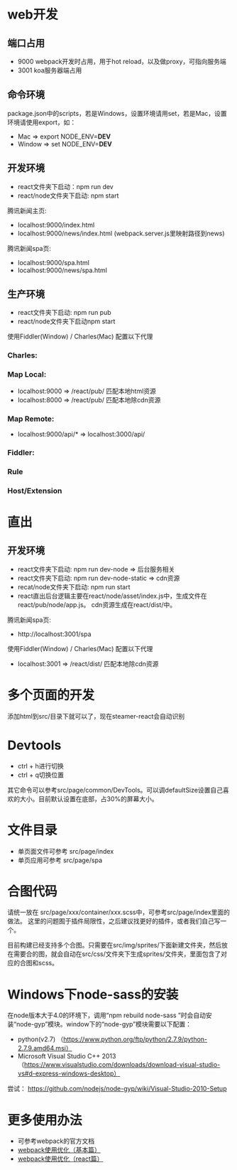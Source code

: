 # web开发

## 端口占用
* 9000 webpack开发时占用，用于hot reload，以及做proxy，可指向服务端
* 3001 koa服务器端占用

## 命令环境
package.json中的scripts，若是Windows，设置环境请用set，若是Mac，设置环境请使用export，如：
* Mac => export NODE_ENV=__DEV__
* Window => set NODE_ENV=__DEV__

## 开发环境
* react文件夹下启动：npm run dev
* react/node文件夹下启动: npm start

腾讯新闻主页:
* localhost:9000/index.html 
* localhost:9000/news/index.html (webpack.server.js里映射路径到news)

腾讯新闻spa页:
* localhost:9000/spa.html
* localhost:9000/news/spa.html

## 生产环境
* react文件夹下启动: npm run pub
* react/node文件夹下启动npm start

使用Fiddler(Window) / Charles(Mac) 配置以下代理

### Charles:
### Map Local: 
* localhost:9000 => /react/pub/ 匹配本地html资源
* localhost:8000 => /react/pub/ 匹配本地除cdn资源 

### Map Remote: 
* localhost:9000/api/* => localhost:3000/api/

### Fiddler:
### Rule

### Host/Extension


# 直出
## 开发环境
* react文件夹下启动: npm run dev-node => 后台服务相关
* react文件夹下启动: npm run dev-node-static  => cdn资源
* recat/node文件夹下启动: npm run start
* react直出后台逻辑主要在react/node/asset/index.js中，生成文件在react/pub/node/app.js。
cdn资源生成在react/dist/中。

腾讯新闻spa页:
* http://localhost:3001/spa

使用Fiddler(Window) / Charles(Mac) 配置以下代理
* localhost:3001 => /react/dist/ 匹配本地除cdn资源 

# 多个页面的开发
添加html到src/目录下就可以了，现在steamer-react会自动识别


# Devtools
* ctrl + h进行切换
* ctrl + q切换位置

其它命令可以参考src/page/common/DevTools。可以调defaultSize设置自己喜欢的大小。目前默认设置在底部，占30%的屏幕大小。

# 文件目录
* 单页面文件可参考 src/page/index
* 单页应用可参考 src/page/spa


# 合图代码
请统一放在 src/page/xxx/container/xxx.scss中，可参考src/page/index里面的做法。
这里的问题囿于插件局限性，之后建议找更好的插件，或者我们自己写一个。

目前构建已经支持多个合图。只需要在src/img/sprites/下面新建文件夹，然后放在需要合的图，就会自动在src/css/文件夹下生成sprites/文件夹，里面包含了对应的合图和scss。

# Windows下node-sass的安装
在node版本大于4.0的环境下，调用“npm rebuild node-sass ”时会自动安装“node-gyp”模块。window下的“node-gyp”模块需要以下配置：

* python(v2.7) （https://www.python.org/ftp/python/2.7.9/python-2.7.9.amd64.msi）
* Microsoft Visual Studio C++ 2013 （https://www.visualstudio.com/downloads/download-visual-studio-vs#d-express-windows-desktop）


尝试：
https://github.com/nodejs/node-gyp/wiki/Visual-Studio-2010-Setup

# 更多使用办法
* 可参考webpack的官方文档
* [webpack使用优化（基本篇）](https://github.com/lcxfs1991/blog/issues/2)
* [webpack使用优化（react篇）](https://github.com/lcxfs1991/blog/issues/7)
